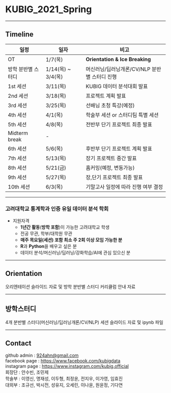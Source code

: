 # KUBIG_2021_Spring

--------------------------------------------------
## Timeline  
| 일정                    |  일자 | 비고                                |
| ------------------- | -------------|-------------------------- |
| OT | 1/7(목) | **Orientation & Ice Breaking** |
| 방학 분반별 스터디 | 1/14(목) ~ 3/4(목) | 머신러닝/딥러닝개론/CV/NLP 분반별 스터디 진행|
| 1st 세션 | 3/11(목) | KUBIG 데이터 분석대회 발표|
| 2nd 세션 | 3/18(목) | 프로젝트 계획 발표 |
| 3rd 세션 | 3/25(목) | 선배님 초청 특강(예정) |
| 4th 세션 | 4/1(목) | 학술부 세션 or 스터디팀 특별 세션 |
| 5th 세션 | 4/8(목) | 전반부 단기 프로젝트 최종 발표 |
| Midterm break | - |        |
| 6th 세션 | 5/6(목) | 후반부 단기 프로젝트 계획 발표 |
| 7th 세션 | 5/13(목) | 장기 프로젝트 중간 발표 |
| 8th 세션 | 5/21(금) | 홈커밍(예정, 변동가능) |
| 9th 세션 | 5/27(목) | 장,단기 프로젝트 최종 발표 |
| 10th 세션 | 6/3(목) | 기말고사 일정에 따라 진행 여부 결정 |

-----------------------------------------------------

### 고려대학교 통계학과 인증 유일 데이터 분석 학회
* 지원자격
  - **1년간 활동**(**방학 포함**)이 가능한 고려대학교 학생
  - 전공 무관, 학부/대학원 무관
  - **매주 목요일(세션) 포함 최소 주 2회 이상 모임 가능한 분**
  - **R**과 **Python**을 배우고 싶은 분
  - 데이터 분석/머신러닝/딥러닝/강화학습/AI에 관심 있으신 분

-----------------------------------------------------

## Orientation
오리엔테이션 슬라이드 자료 및 방학 분반별 스터디 커리큘럼 안내 자료

-----------------------------------------------------

## 방학스터디
4개 분반별 스터디(머신러닝/딥러닝개론/CV/NLP) 세션 슬라이드 자료 및 ipynb 파일

-----------------------------------------------------
## Contact
github admin : 924ahn@gmail.com     
facebook page : https://www.facebook.com/kubigdata      
instagram page : https://www.instagram.com/kubig.official     
회장단 : 안수빈, 조민제    
학술부 : 이영신, 명재성, 이두형, 최정윤, 전지우, 이가영, 임효진     
대외부 : 조규선, 박시전, 성유지, 오세린, 이나윤, 원윤정, 기다연      
